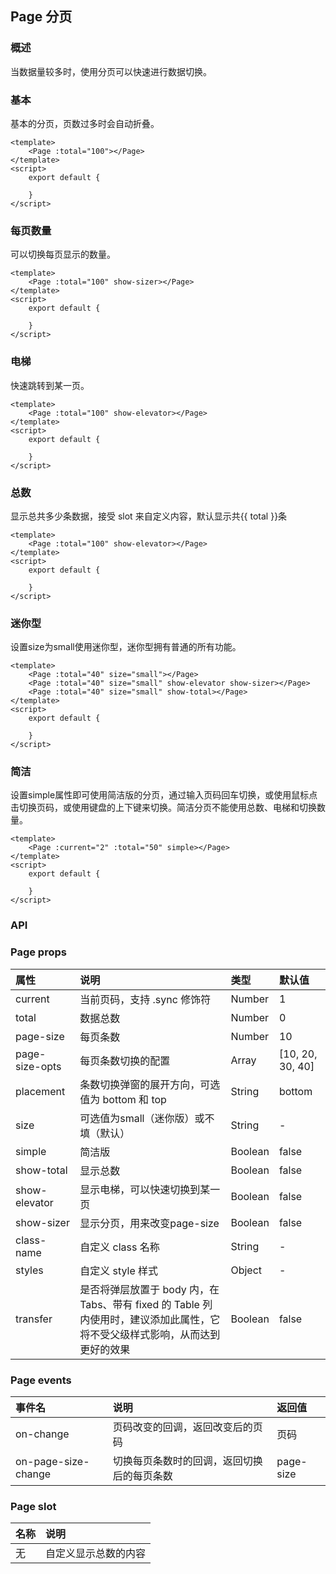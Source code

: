 ## Page 分页

### 概述
当数据量较多时，使用分页可以快速进行数据切换。
### 基本
基本的分页，页数过多时会自动折叠。

```
<template>
    <Page :total="100"></Page>
</template>
<script>
    export default {
        
    }
</script>

```


<!--divider-->
### 每页数量
可以切换每页显示的数量。

```
<template>
    <Page :total="100" show-sizer></Page>
</template>
<script>
    export default {
        
    }
</script>

```


<!--divider-->
### 电梯
快速跳转到某一页。

```
<template>
    <Page :total="100" show-elevator></Page>
</template>
<script>
    export default {
        
    }
</script>

```


<!--divider-->
### 总数
显示总共多少条数据，接受 slot 来自定义内容，默认显示共{{ total }}条

```
<template>
    <Page :total="100" show-elevator></Page>
</template>
<script>
    export default {
        
    }
</script>

```


<!--divider-->
### 迷你型
设置size为small使用迷你型，迷你型拥有普通的所有功能。

```
<template>
    <Page :total="40" size="small"></Page>
    <Page :total="40" size="small" show-elevator show-sizer></Page>
    <Page :total="40" size="small" show-total></Page>
</template>
<script>
    export default {
        
    }
</script>

```


<!--divider-->
### 简洁
设置simple属性即可使用简洁版的分页，通过输入页码回车切换，或使用鼠标点击切换页码，或使用键盘的上下键来切换。简洁分页不能使用总数、电梯和切换数量。

```
<template>
    <Page :current="2" :total="50" simple></Page>
</template>
<script>
    export default {
        
    }
</script>

```


<!--divider-->

### API



### Page props
<!--table-->
| 属性             | 说明                                       | 类型      | 默认值              |
| :------------- | :--------------------------------------- | :------ | :--------------- |
| current        | 当前页码，支持 .sync 修饰符                        | Number  | 1                |
| total          | 数据总数                                     | Number  | 0                |
| page-size      | 每页条数                                     | Number  | 10               |
| page-size-opts | 每页条数切换的配置                                | Array   | [10, 20, 30, 40] |
| placement      | 条数切换弹窗的展开方向，可选值为 bottom 和 top            | String  | bottom           |
| size           | 可选值为small（迷你版）或不填（默认）                    | String  | -                |
| simple         | 简洁版                                      | Boolean | false            |
| show-total     | 显示总数                                     | Boolean | false            |
| show-elevator  | 显示电梯，可以快速切换到某一页                          | Boolean | false            |
| show-sizer     | 显示分页，用来改变page-size                       | Boolean | false            |
| class-name     | 自定义 class 名称                             | String  | -                |
| styles         | 自定义 style 样式                             | Object  | -                |
| transfer       | 是否将弹层放置于 body 内，在 Tabs、带有 fixed 的 Table 列内使用时，建议添加此属性，它将不受父级样式影响，从而达到更好的效果 | Boolean | false            |
<!--table-->
<!--divider-->



### Page events
<!--table-->
| 事件名                 | 说明                    | 返回值       |
| :------------------ | :-------------------- | :-------- |
| on-change           | 页码改变的回调，返回改变后的页码      | 页码        |
| on-page-size-change | 切换每页条数时的回调，返回切换后的每页条数 | page-size |
<!--table-->
<!--divider-->



### Page slot
<!--table-->
| 名称   | 说明         |
| :--- | :--------- |
| 无    | 自定义显示总数的内容 |
<!--table-->
<!--divider-->
